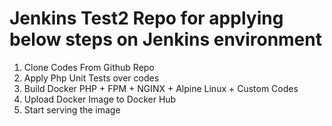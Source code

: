 # Jenkins Test2 Repo for applying below steps on Jenkins environment

1) Clone Codes From Github Repo
2) Apply Php Unit Tests over codes
3) Build Docker PHP + FPM + NGINX + Alpine Linux + Custom Codes
4) Upload Docker Image to Docker Hub 
5) Start serving the image

